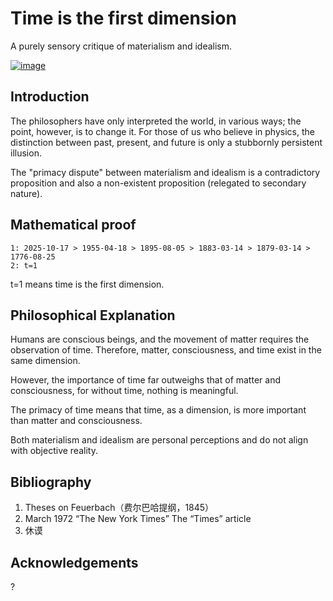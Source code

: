# Time is the first dimension

A purely sensory critique of materialism and idealism.

<a href="https://www.youtube.com/watch?v=4yusD9y7T5Y" target="_blank">
  <img src="https://i.ytimg.com/vi/4yusD9y7T5Y/maxresdefault.jpg" alt="image" />
</a>

## Introduction

The philosophers have only interpreted the world, in various ways; the point, however, is to change it.
For those of us who believe in physics, the distinction between past, present, and future is only a stubbornly persistent illusion.

The "primacy dispute" between materialism and idealism is a contradictory proposition and also a non-existent proposition (relegated to secondary nature).

## Mathematical proof

```
1: 2025-10-17 > 1955-04-18 > 1895-08-05 > 1883-03-14 > 1879-03-14 > 1776-08-25
2: t=1
```

t=1 means time is the first dimension.

## Philosophical Explanation

Humans are conscious beings, and the movement of matter requires the observation of time. Therefore, matter, consciousness, and time exist in the same dimension.

However, the importance of time far outweighs that of matter and consciousness, for without time, nothing is meaningful.

The primacy of time means that time, as a dimension, is more important than matter and consciousness.

Both materialism and idealism are personal perceptions and do not align with objective reality.

## Bibliography

1. Theses on Feuerbach（费尔巴哈提纲，1845）
1. March 1972 “The New York Times” The “Times” article
1. 休谟

## Acknowledgements

?